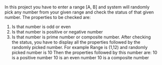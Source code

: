In this project  you have to enter a range [A, B] and system will randomly pick any number from
your given range and check the status of that given number.
The properties to be checked are:
1. Is that number is odd or even
2. Is that number is positive or negative number
3. Is that number is prime number or composite number.
After checking the status, you have to display all the properties followed by the randomly picked number.
For example
Range is (1,12) and randomly picked number is 10
Then the properties followed by this number are:
10 is a positive number
10 is an even number
10 is a composite number
